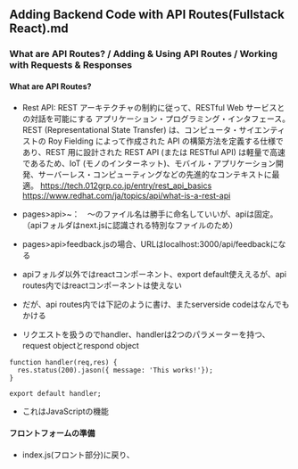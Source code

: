 ## Adding Backend Code with API Routes(Fullstack React).md
### What are API Routes? / Adding & Using API Routes / Working with Requests & Responses

#### What are API Routes?
- Rest API: REST アーキテクチャの制約に従って、RESTful Web サービスとの対話を可能にする アプリケーション・プログラミング・インタフェース。REST (Representational State Transfer) は、コンピュータ・サイエンティストの Roy Fielding によって作成された API の構築方法を定義する仕様であり、REST 用に設計された REST API (または RESTful API) は軽量で高速であるため、IoT (モノのインターネット)、モバイル・アプリケーション開発、サーバーレス・コンピューティングなどの先進的なコンテキストに最適。
  https://tech.012grp.co.jp/entry/rest_api_basics
  https://www.redhat.com/ja/topics/api/what-is-a-rest-api

- pages>api>~：　〜のファイル名は勝手に命名していいが、apiは固定。（apiフォルダはnext.jsに認識される特別なファイルのため）
- pages>api>feedback.jsの場合、URLはlocalhost:3000/api/feedbackになる
- apiフォルダ以外ではreactコンポーネント、export default使ええるが、api routes内ではreactコンポーネントは使えない
- だが、api routes内では下記のように書け、またserverside codeはなんでもかける
- リクエストを扱うのでhandler、handlerは2つのパラメーターを持つ、request objectとrespond object
```
function handler(req,res) {
  res.status(200).jason({ message: 'This works!'});
}

export default handler;
```
- これはJavaScriptの機能


#### フロントフォームの準備
- index.js(フロント部分)に戻り、
```

```
